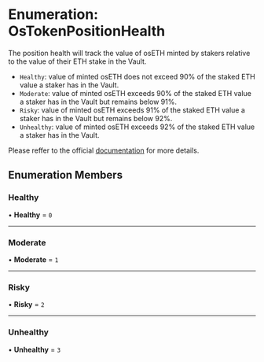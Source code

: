 # Enumeration: OsTokenPositionHealth

The position health will track the value of osETH minted by stakers relative to the value of their ETH stake in the Vault.
- `Healthy`: value of minted osETH does not exceed 90% of the staked ETH value a staker has in the Vault.
- `Moderate`: value of minted osETH exceeds 90% of the staked ETH value a staker has in the Vault but remains below 91%.
- `Risky`: value of minted osETH exceeds 91% of the staked ETH value a staker has in the Vault but remains below 92%.
- `Unhealthy`: value of minted osETH exceeds 92% of the staked ETH value a staker has in the Vault.

Please reffer to the official [documentation](https://docs.stakewise.io/protocol-overview-in-depth/oseth#position-health) for more details.

## Enumeration Members

### Healthy

• **Healthy** = ``0``

___

### Moderate

• **Moderate** = ``1``

___

### Risky

• **Risky** = ``2``

___

### Unhealthy

• **Unhealthy** = ``3``
